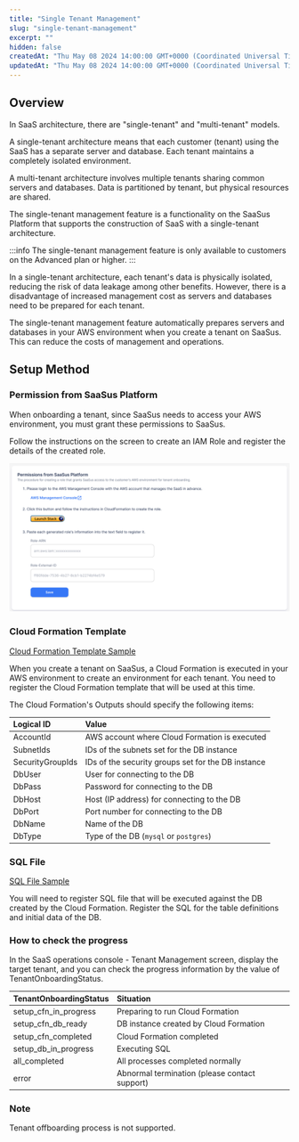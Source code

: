 ```yaml
---
title: "Single Tenant Management"
slug: "single-tenant-management"
excerpt: ""
hidden: false
createdAt: "Thu May 08 2024 14:00:00 GMT+0000 (Coordinated Universal Time)"
updatedAt: "Thu May 08 2024 14:00:00 GMT+0000 (Coordinated Universal Time)"
---
```


## Overview

In SaaS architecture, there are "single-tenant" and "multi-tenant" models.

A single-tenant architecture means that each customer (tenant) using the SaaS has a separate server and database. Each tenant maintains a completely isolated environment.

A multi-tenant architecture involves multiple tenants sharing common servers and databases. Data is partitioned by tenant, but physical resources are shared.

The single-tenant management feature is a functionality on the SaaSus Platform that supports the construction of SaaS with a single-tenant architecture.

:::info
The single-tenant management feature is only available to customers on the Advanced plan or higher.
:::

In a single-tenant architecture, each tenant's data is physically isolated, reducing the risk of data leakage among other benefits. However, there is a disadvantage of increased management cost as servers and databases need to be prepared for each tenant.

The single-tenant management feature automatically prepares servers and databases in your AWS environment when you create a tenant on SaaSus. This can reduce the costs of management and operations.

## Setup Method

### Permission from SaaSus Platform

When onboarding a tenant, since SaaSus needs to access your AWS environment, you must grant these permissions to SaaSus.

Follow the instructions on the screen to create an IAM Role and register the details of the created role.

![settings-role](/img/saas-development-console/single-tenant-management/settings-role.png)

### Cloud Formation Template

<a download="singletenant-cf-sample.yml" href="/file/singletenant-cf-sample.yml"> Cloud Formation Template Sample </a>

When you create a tenant on SaaSus, a Cloud Formation is executed in your AWS environment to create an environment for each tenant. You need to register the Cloud Formation template that will be used at this time.

The Cloud Formation's Outputs should specify the following items:

| Logical ID       | Value                                              |
| :--------------- | :------------------------------------------------- |
| AccountId        | AWS account where Cloud Formation is executed        |
| SubnetIds        | IDs of the subnets set for the DB instance         |
| SecurityGroupIds | IDs of the security groups set for the DB instance |
| DbUser           | User for connecting to the DB                      |
| DbPass           | Password for connecting to the DB                  |
| DbHost           | Host (IP address) for connecting to the DB         |
| DbPort           | Port number for connecting to the DB               |
| DbName           | Name of the DB                                     |
| DbType           | Type of the DB (`mysql` or `postgres`)             |

### SQL File

<a download="singletenant-sample.sql" href="/file/singletenant-sample.sql"> SQL File Sample </a>

You will need to register SQL file that will be executed against the DB created by the Cloud Formation. Register the SQL for the table definitions and initial data of the DB.

### How to check the progress

In the SaaS operations console - Tenant Management screen, display the target tenant, and you can check the progress information by the value of TenantOnboardingStatus.

| TenantOnboardingStatus | Situation                                     |
| :--------------------- | :-------------------------------------------- |
| setup_cfn_in_progress  | Preparing to run Cloud Formation              |
| setup_cfn_db_ready     | DB instance created by Cloud Formation        |
| setup_cfn_completed    | Cloud Formation completed                     |
| setup_db_in_progress   | Executing SQL                                 |
| all_completed          | All processes completed normally              |
| error                  | Abnormal termination (please contact support) |

### Note

Tenant offboarding process is not supported.
